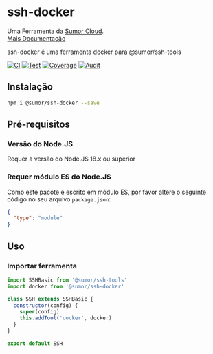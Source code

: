 # ssh-docker

Uma Ferramenta da [Sumor Cloud](https://sumor.cloud).  
[Mais Documentação](https://sumor.cloud/ssh-docker)

ssh-docker é uma ferramenta docker para @sumor/ssh-tools

[![CI](https://github.com/sumor-cloud/ssh-docker/actions/workflows/ci.yml/badge.svg)](https://github.com/sumor-cloud/ssh-docker/actions/workflows/ci.yml)
[![Test](https://github.com/sumor-cloud/ssh-docker/actions/workflows/ut.yml/badge.svg)](https://github.com/sumor-cloud/ssh-docker/actions/workflows/ut.yml)
[![Coverage](https://github.com/sumor-cloud/ssh-docker/actions/workflows/coverage.yml/badge.svg)](https://github.com/sumor-cloud/ssh-docker/actions/workflows/coverage.yml)
[![Audit](https://github.com/sumor-cloud/ssh-docker/actions/workflows/audit.yml/badge.svg)](https://github.com/sumor-cloud/ssh-docker/actions/workflows/audit.yml)

## Instalação

```bash
npm i @sumor/ssh-docker --save
```

## Pré-requisitos

### Versão do Node.JS

Requer a versão do Node.JS 18.x ou superior

### Requer módulo ES do Node.JS

Como este pacote é escrito em módulo ES,
por favor altere o seguinte código no seu arquivo `package.json`:

```json
{
  "type": "module"
}
```

## Uso

### Importar ferramenta

```js
import SSHBasic from '@sumor/ssh-tools'
import docker from '@sumor/ssh-docker'

class SSH extends SSHBasic {
  constructor(config) {
    super(config)
    this.addTool('docker', docker)
  }
}

export default SSH
```
